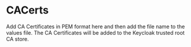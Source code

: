 # CACerts
Add CA Certificates in PEM format here and then add the file name to the values file.
The CA Certificates will be added to the Keycloak trusted root CA store.